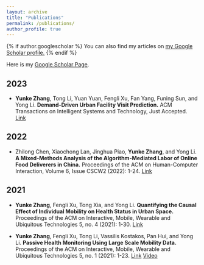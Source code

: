 ```yaml
---
layout: archive
title: "Publications"
permalink: /publications/
author_profile: true
---
```


{% if author.googlescholar %}
  You can also find my articles on <u><a href="{{author.googlescholar}}">my Google Scholar profile</a>.</u>
{% endif %}

Here is my [Google Scholar Page](https://scholar.google.com/citations?user=HQ_wnaYAAAAJ&hl=en).

2023
------
- **Yunke Zhang**, Tong Li, Yuan Yuan, Fengli Xu, Fan Yang, Funing Sun, and Yong Li. **Demand-Driven Urban Facility Visit Prediction.** ACM Transactions on Intelligent Systems and Technology, Just Accepted. [Link](https://dl.acm.org/doi/10.1145/3625233)

2022
------
- Zhilong Chen, Xiaochong Lan, Jinghua Piao, **Yunke Zhang**, and Yong Li. **A Mixed-Methods Analysis of the Algorithm-Mediated Labor of Online Food Deliverers in China.** Proceedings of the ACM on Human-Computer Interaction, Volume 6, Issue CSCW2 (2022): 1-24. [Link](https://doi.org/10.1145/3555585)

2021
------
- **Yunke Zhang**, Fengli Xu, Tong Xia, and Yong Li. **Quantifying the Causal Effect of Individual Mobility on Health Status in Urban Space.** Proceedings of the ACM on Interactive, Mobile, Wearable and Ubiquitous Technologies 5, no. 4 (2021): 1-30. [Link](https://doi.org/10.1145/3494990)

- **Yunke Zhang**, Fengli Xu, Tong Li, Vassilis Kostakos, Pan Hui, and Yong Li. **Passive Health Monitoring Using Large Scale Mobility Data.** Proceedings of the ACM on Interactive, Mobile, Wearable and Ubiquitous Technologies 5, no. 1 (2021): 1-23. [Link](https://doi.org/10.1145/3448078) [Video](https://youtu.be/aYCS2kDt_6A)
